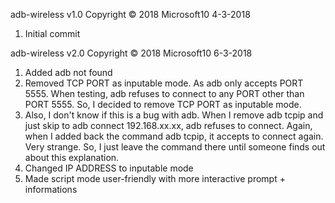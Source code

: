 adb-wireless v1.0 Copyright © 2018 Microsoft10 4-3-2018

1. Initial commit

adb-wireless v2.0 Copyright © 2018 Microsoft10 6-3-2018

1. Added adb not found
2. Removed TCP PORT as inputable mode. As adb only accepts PORT 5555. When testing, adb refuses to connect to any PORT other than PORT 5555. So, I decided to remove TCP PORT as inputable mode.
3. Also, I don't know if this is a bug with adb. When I remove adb tcpip and just skip to adb connect 192.168.xx.xx, adb refuses to connect. Again, when I added back the command adb tcpip, it accepts to connect again. Very strange. So, I just leave the command there until someone finds out about this explanation.
4. Changed IP ADDRESS to inputable mode
5. Made script mode user-friendly with more interactive prompt + informations
